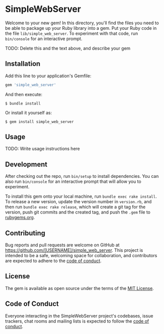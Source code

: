 # SimpleWebServer

Welcome to your new gem! In this directory, you'll find the files you need to be able to package up your Ruby library into a gem. Put your Ruby code in the file `lib/simple_web_server`. To experiment with that code, run `bin/console` for an interactive prompt.

TODO: Delete this and the text above, and describe your gem

## Installation

Add this line to your application's Gemfile:

```ruby
gem 'simple_web_server'
```

And then execute:

    $ bundle install

Or install it yourself as:

    $ gem install simple_web_server

## Usage

TODO: Write usage instructions here

## Development

After checking out the repo, run `bin/setup` to install dependencies. You can also run `bin/console` for an interactive prompt that will allow you to experiment.

To install this gem onto your local machine, run `bundle exec rake install`. To release a new version, update the version number in `version.rb`, and then run `bundle exec rake release`, which will create a git tag for the version, push git commits and the created tag, and push the `.gem` file to [rubygems.org](https://rubygems.org).

## Contributing

Bug reports and pull requests are welcome on GitHub at https://github.com/[USERNAME]/simple_web_server. This project is intended to be a safe, welcoming space for collaboration, and contributors are expected to adhere to the [code of conduct](https://github.com/[USERNAME]/simple_web_server/blob/main/CODE_OF_CONDUCT.md).

## License

The gem is available as open source under the terms of the [MIT License](https://opensource.org/licenses/MIT).

## Code of Conduct

Everyone interacting in the SimpleWebServer project's codebases, issue trackers, chat rooms and mailing lists is expected to follow the [code of conduct](https://github.com/[USERNAME]/simple_web_server/blob/main/CODE_OF_CONDUCT.md).

